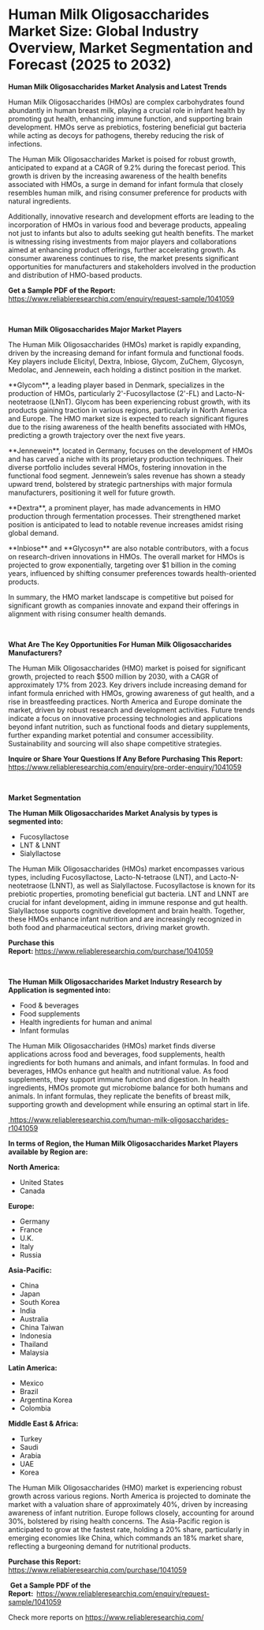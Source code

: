 <p><h1>Human Milk Oligosaccharides Market Size: Global Industry Overview, Market Segmentation and Forecast (2025 to 2032)</h1></p><p><strong>Human Milk Oligosaccharides Market Analysis and Latest Trends</strong></p>
<p><p>Human Milk Oligosaccharides (HMOs) are complex carbohydrates found abundantly in human breast milk, playing a crucial role in infant health by promoting gut health, enhancing immune function, and supporting brain development. HMOs serve as prebiotics, fostering beneficial gut bacteria while acting as decoys for pathogens, thereby reducing the risk of infections. </p><p>The Human Milk Oligosaccharides Market is poised for robust growth, anticipated to expand at a CAGR of 9.2% during the forecast period. This growth is driven by the increasing awareness of the health benefits associated with HMOs, a surge in demand for infant formula that closely resembles human milk, and rising consumer preference for products with natural ingredients.</p><p>Additionally, innovative research and development efforts are leading to the incorporation of HMOs in various food and beverage products, appealing not just to infants but also to adults seeking gut health benefits. The market is witnessing rising investments from major players and collaborations aimed at enhancing product offerings, further accelerating growth. As consumer awareness continues to rise, the market presents significant opportunities for manufacturers and stakeholders involved in the production and distribution of HMO-based products.</p></p>
<p><strong>Get a Sample PDF of the Report:&nbsp;</strong> <a href="https://www.reliableresearchiq.com/enquiry/request-sample/1041059?utm_campaign=2173&utm_medium=2&utm_source=Github&utm_content=ia&utm_term=14022025&utm_id=human-milk-oligosaccharides">https://www.reliableresearchiq.com/enquiry/request-sample/1041059</a></p>
<p>&nbsp;</p>
<p><strong>Human Milk Oligosaccharides Major Market Players</strong></p>
<p><p>The Human Milk Oligosaccharides (HMOs) market is rapidly expanding, driven by the increasing demand for infant formula and functional foods. Key players include Elicityl, Dextra, Inbiose, Glycom, ZuChem, Glycosyn, Medolac, and Jennewein, each holding a distinct position in the market.</p><p>**Glycom**, a leading player based in Denmark, specializes in the production of HMOs, particularly 2'-Fucosyllactose (2'-FL) and Lacto-N-neotetraose (LNnT). Glycom has been experiencing robust growth, with its products gaining traction in various regions, particularly in North America and Europe. The HMO market size is expected to reach significant figures due to the rising awareness of the health benefits associated with HMOs, predicting a growth trajectory over the next five years.</p><p>**Jennewein**, located in Germany, focuses on the development of HMOs and has carved a niche with its proprietary production techniques. Their diverse portfolio includes several HMOs, fostering innovation in the functional food segment. Jennewein’s sales revenue has shown a steady upward trend, bolstered by strategic partnerships with major formula manufacturers, positioning it well for future growth.</p><p>**Dextra**, a prominent player, has made advancements in HMO production through fermentation processes. Their strengthened market position is anticipated to lead to notable revenue increases amidst rising global demand. </p><p>**Inbiose** and **Glycosyn** are also notable contributors, with a focus on research-driven innovations in HMOs. The overall market for HMOs is projected to grow exponentially, targeting over $1 billion in the coming years, influenced by shifting consumer preferences towards health-oriented products.</p><p>In summary, the HMO market landscape is competitive but poised for significant growth as companies innovate and expand their offerings in alignment with rising consumer health demands.</p></p>
<p>&nbsp;</p>
<p><strong>What Are The Key Opportunities For Human Milk Oligosaccharides Manufacturers?</strong></p>
<p><p>The Human Milk Oligosaccharides (HMO) market is poised for significant growth, projected to reach $500 million by 2030, with a CAGR of approximately 17% from 2023. Key drivers include increasing demand for infant formula enriched with HMOs, growing awareness of gut health, and a rise in breastfeeding practices. North America and Europe dominate the market, driven by robust research and development activities. Future trends indicate a focus on innovative processing technologies and applications beyond infant nutrition, such as functional foods and dietary supplements, further expanding market potential and consumer accessibility. Sustainability and sourcing will also shape competitive strategies.</p></p>
<p><strong>Inquire or Share Your Questions If Any Before Purchasing This Report:</strong> <a href="https://www.reliableresearchiq.com/enquiry/pre-order-enquiry/1041059?utm_campaign=2173&utm_medium=2&utm_source=Github&utm_content=ia&utm_term=14022025&utm_id=human-milk-oligosaccharides">https://www.reliableresearchiq.com/enquiry/pre-order-enquiry/1041059</a></p>
<p>&nbsp;</p>
<p><strong>Market Segmentation</strong></p>
<p><strong>The Human Milk Oligosaccharides Market Analysis by types is segmented into:</strong></p>
<p><ul><li>Fucosyllactose</li><li>LNT & LNNT</li><li>Sialyllactose</li></ul></p>
<p><p>The Human Milk Oligosaccharides (HMOs) market encompasses various types, including Fucosyllactose, Lacto-N-tetraose (LNT), and Lacto-N-neotetraose (LNNT), as well as Sialyllactose. Fucosyllactose is known for its prebiotic properties, promoting beneficial gut bacteria. LNT and LNNT are crucial for infant development, aiding in immune response and gut health. Sialyllactose supports cognitive development and brain health. Together, these HMOs enhance infant nutrition and are increasingly recognized in both food and pharmaceutical sectors, driving market growth.</p></p>
<p><strong>Purchase this Report:&nbsp;</strong><a href="https://www.reliableresearchiq.com/purchase/1041059?utm_campaign=2173&utm_medium=2&utm_source=Github&utm_content=ia&utm_term=14022025&utm_id=human-milk-oligosaccharides">https://www.reliableresearchiq.com/purchase/1041059</a></p>
<p>&nbsp;</p>
<p><strong>The Human Milk Oligosaccharides Market Industry Research by Application is segmented into:</strong></p>
<p><ul><li>Food & beverages</li><li>Food supplements</li><li>Health ingredients for human and animal</li><li>Infant formulas</li></ul></p>
<p><p>The Human Milk Oligosaccharides (HMOs) market finds diverse applications across food and beverages, food supplements, health ingredients for both humans and animals, and infant formulas. In food and beverages, HMOs enhance gut health and nutritional value. As food supplements, they support immune function and digestion. In health ingredients, HMOs promote gut microbiome balance for both humans and animals. In infant formulas, they replicate the benefits of breast milk, supporting growth and development while ensuring an optimal start in life.</p></p>
<p><a href="https://www.reliableresearchiq.com/human-milk-oligosaccharides-r1041059?utm_campaign=2173&utm_medium=2&utm_source=Github&utm_content=ia&utm_term=14022025&utm_id=human-milk-oligosaccharides">&nbsp;https://www.reliableresearchiq.com/human-milk-oligosaccharides-r1041059</a></p>
<p><strong>In terms of Region, the Human Milk Oligosaccharides Market Players available by Region are:</strong></p>
<p>
    <p> <strong> North America: </strong>
        <ul>
            <li>United States</li>
            <li>Canada</li>
        </ul>
        </p> 
    <p> <strong> Europe: </strong>
        <ul>
            <li>Germany</li>
            <li>France</li>
            <li>U.K.</li>
            <li>Italy</li>
            <li>Russia</li>
        </ul>
        </p> 
    <p> <strong> Asia-Pacific: </strong>
        <ul>
            <li>China</li>
            <li>Japan</li>
            <li>South Korea</li>
            <li>India</li>
            <li>Australia</li>
            <li>China Taiwan</li>
            <li>Indonesia</li>
            <li>Thailand</li>
            <li>Malaysia</li>
        </ul>
        </p> 
    <p> <strong> Latin America: </strong>
        <ul>
            <li>Mexico</li>
            <li>Brazil</li>
            <li>Argentina Korea</li>
            <li>Colombia</li>
        </ul>
        </p> 
    <p> <strong> Middle East & Africa: </strong>
        <ul>
            <li>Turkey</li>
            <li>Saudi</li>
            <li>Arabia</li>
            <li>UAE</li>
            <li>Korea</li>
        </ul>
    </p>
    </p>
<p><p>The Human Milk Oligosaccharides (HMO) market is experiencing robust growth across various regions. North America is projected to dominate the market with a valuation share of approximately 40%, driven by increasing awareness of infant nutrition. Europe follows closely, accounting for around 30%, bolstered by rising health concerns. The Asia-Pacific region is anticipated to grow at the fastest rate, holding a 20% share, particularly in emerging economies like China, which commands an 18% market share, reflecting a burgeoning demand for nutritional products.</p></p>
<p><strong>Purchase this Report: </strong><a href="https://www.reliableresearchiq.com/purchase/1041059?utm_campaign=2173&utm_medium=2&utm_source=Github&utm_content=ia&utm_term=14022025&utm_id=human-milk-oligosaccharides">https://www.reliableresearchiq.com/purchase/1041059</a></p>
<p>&nbsp;<strong>Get a Sample PDF of the Report:&nbsp;&nbsp;</strong><a href="https://www.reliableresearchiq.com/enquiry/request-sample/1041059?utm_campaign=2173&utm_medium=2&utm_source=Github&utm_content=ia&utm_term=14022025&utm_id=human-milk-oligosaccharides">https://www.reliableresearchiq.com/enquiry/request-sample/1041059</a></p>
<p><strong></strong></p>
<p>Check more reports on <a href="https://www.reliableresearchiq.com/?utm_campaign=2173&utm_medium=2&utm_source=Github&utm_content=ia&utm_term=14022025&utm_id=human-milk-oligosaccharides">https://www.reliableresearchiq.com/</a></p>